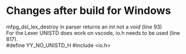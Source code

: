 # Changes after build for Windows

mfpg\_dsl\_lex\_destroy in parser returns an _int_ not a _void_ (line 93)\
For the Lexer UNISTD does work on vscode, io.h needs to be used (line 817).\
    #define YY\_NO\_UNISTD\_H
    #include <io.h>
